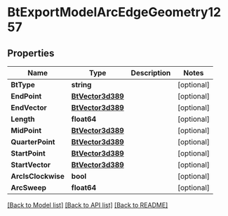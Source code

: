 # BtExportModelArcEdgeGeometry1257

## Properties

Name | Type | Description | Notes
------------ | ------------- | ------------- | -------------
**BtType** | **string** |  | [optional] 
**EndPoint** | [**BtVector3d389**](BTVector3d-389.md) |  | [optional] 
**EndVector** | [**BtVector3d389**](BTVector3d-389.md) |  | [optional] 
**Length** | **float64** |  | [optional] 
**MidPoint** | [**BtVector3d389**](BTVector3d-389.md) |  | [optional] 
**QuarterPoint** | [**BtVector3d389**](BTVector3d-389.md) |  | [optional] 
**StartPoint** | [**BtVector3d389**](BTVector3d-389.md) |  | [optional] 
**StartVector** | [**BtVector3d389**](BTVector3d-389.md) |  | [optional] 
**ArcIsClockwise** | **bool** |  | [optional] 
**ArcSweep** | **float64** |  | [optional] 

[[Back to Model list]](../README.md#documentation-for-models) [[Back to API list]](../README.md#documentation-for-api-endpoints) [[Back to README]](../README.md)


